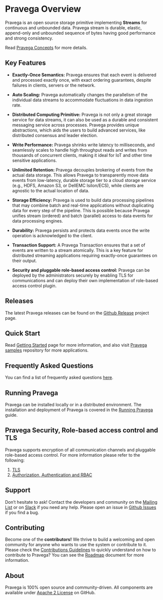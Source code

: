 <!--
Copyright (c) 2017 Dell Inc., or its subsidiaries. All Rights Reserved.

Licensed under the Apache License, Version 2.0 (the "License");
you may not use this file except in compliance with the License.
You may obtain a copy of the License at

    http://www.apache.org/licenses/LICENSE-2.0
-->
# Pravega Overview

Pravega is an open source storage primitive implementing **Streams** for continuous and unbounded data. Pravega stream is durable, elastic, append-only and unbounded sequence of bytes having good performance and strong consistency.  

Read [Pravega Concepts](pravega-concepts.md) for more details.

## Key Features 

-   **Exactly-Once Semantics:** Pravega ensures that each event is delivered and processed exactly once, with exact ordering guarantees, despite failures in clients, servers or the network.

-   **Auto Scaling:** Pravega automatically changes the parallelism of the individual data streams to accommodate fluctuations in data ingestion rate.

-   **Distributed Computing Primitive:** Pravega is not only a great storage service for data streams, it can also be used as a durable and consistent messaging service across processes. Pravega provides unique abstractions, which aids the users to build advanced services, like distributed consensus and leader election.

-   **Write Performance:** Pravega shrinks write latency to milliseconds, and seamlessly scales to handle high throughput reads and writes from thousands of concurrent clients, making it ideal for IoT and other time sensitive applications.

-   **Unlimited Retention:** Pravega decouples brokering of events from the actual data storage. This allows Pravega to transparently move data events from low-latency, durable storage tier to a cloud storage service (e.g., HDFS, Amazon S3, or DellEMC Isilon/ECS), while clients are agnostic to the actual location of data.

-   **Storage Efficiency:** Pravega is used to build data processing pipelines that may combine batch and real-time applications without duplicating data for every step of the pipeline. This is possible because Pravega unifies stream (ordered) and batch (parallel) access to data events for data processing engines.

-   **Durability:** Pravega persists and protects data events once the write operation is acknowledged to the client.

-   **Transaction Support:** A Pravega Transaction ensures that a set of events are written to a stream atomically. This is a key feature for distributed streaming applications requiring exactly-once guarantees on their output.

-   **Security and pluggable role-based access control:** Pravega can be deployed by the administrators securely by enabling TLS for communications and can deploy their own implementation of role-based access control plugin.   

## Releases

The latest Pravega releases can be found on the [Github Release](https://github.com/pravega/pravega/releases) project page.

## Quick Start

Read [Getting Started](getting-started.md) page for more information, and also visit [Pravega samples](https://github.com/pravega/pravega-samples) repository for more applications.

## Frequently Asked Questions

You can find a list of frequently asked questions [here](faq.md).

## Running Pravega

Pravega can be installed locally or in a distributed environment. The installation and deployment of Pravega is covered in the [Running Pravega](deployment/deployment.md) guide.

## Pravega Security, Role-based access control and TLS

 Pravega supports encryption of all communication channels and pluggable role-based access control. For more information please refer to the following:

1. [TLS](security/pravega-security-encryption.md)
2. [Authorization, Authentication and RBAC](security/pravega-security-authorization-authentication.md)

## Support

Don’t hesitate to ask! Contact the developers and community on the [Mailing List](https://groups.google.com/forum/#!forum/pravega-users) or on [Slack](https://pravega-io.slack.com/) if you need any help.
Please open an issue in [Github Issues](https://github.com/pravega/pravega/issues) if you find a bug.

## Contributing

Become one of the **contributors!** We thrive to build a welcoming and open
community for anyone who wants to use the system or contribute to it.
Please check the [Contributions Guidelines](contributing.md) to quickly understand on how to contribute to Pravega? You can see the [Roadmap](roadmap.md) document for more information.

## About

Pravega is 100% open source and community-driven. All components are available
under [Apache 2 License](https://www.apache.org/licenses/LICENSE-2.0.html) on
GitHub.

